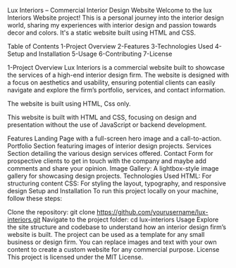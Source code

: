 Lux Interiors – Commercial Interior Design Website
      Welcome to the lux Interiors Website project! This is a personal journey into the interior design world, sharing my experiences with interior design and passion towards decor and colors. It's a static website built using HTML and CSS.

Table of Contents
1-Project Overview
2-Features
3-Technologies Used
4-Setup and Installation
5-Usage
6-Contributing
7-License



1-Project Overview
    Lux Interiors is a commercial website built to showcase the services of a high-end interior design firm. The website is designed with a focus on aesthetics and usability, ensuring potential clients can easily navigate and explore the firm’s portfolio, services, and contact information.

The website is built using HTML, Css only.


This website is built with HTML and CSS, focusing on design and presentation without the use of JavaScript or backend development.

Features
      Landing Page with a full-screen hero image and a call-to-action.
      Portfolio Section featuring images of interior design projects.
      Services Section detailing the various design services offered.
      Contact Form for prospective clients to get in touch with the company and maybe add comments and share your opinion.
      Image Gallery: A lightbox-style image gallery for showcasing design projects.
Technologies Used
      HTML: For structuring content
      CSS: For styling the layout, typography, and responsive design
Setup and Installation
To run this project locally on your machine, follow these steps:

Clone the repository:
      git clone https://github.com/yourusername/lux-interiors.git
Navigate to the project folder:
     cd lux-interiors
Usage
    Explore the site structure and codebase to understand how an interior design firm’s website is built.
    The project can be used as a template for any small business or design firm.
    You can replace images and text with your own content to create a custom website for any commercial purpose.
License
    This project is licensed under the MIT License.

